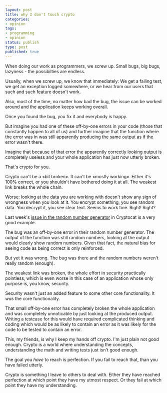 ```yaml
---
layout: post
title: why I don't touch crypto
categories:
- opinion
tags:
- programming
- opinion
status: publish
type: post
published: true
---
```


When doing our work as programmers, we screw up. Small bugs, big bugs,
lazyness - the possibilties are endless.

Usually, when we screw up, we know that immediately: We get a failing
test, we get an exception logged somewhere, or we hear from our users
that such and such feature doesn't work.

Also, most of the time, no matter how bad the bug, the issue can be
worked around and the application keeps working overall.

Once you found the bug, you fix it and everybody is happy.

But imagine you had one of these off-by-one errors in your code (those
that constantly happen to all of us) and further imagine that the
function where the error was in was still apparently producing the same
output as if the error wasn't there.

Imagine that because of that error the apparently correctly looking
output is completely useless and your whole application has just now
utterly broken.

That's crypto for you.

Crypto can't be a «bit broken». It can't be «mostly working». Either
it's 100% correct, or you shouldn't have bothered doing it at all. The
weakest link breaks the whole chain.

Worse: looking at the data you are working with doesn't show any sign
of wrongness when you look at it. You encrypt something, you see random
data. You decrypt it, you see clear text. Seems to work fine. Right!
Right?

Last week's [issue in the random number generator](http://nakedsecurity.sophos.com/2013/07/09/anatomy-of-a-pseudorandom-number-generator-visualising-cryptocats-buggy-prng/) in Cryptocat is a very good example.

The bug was an off-by-one error in their random number generator. The
output of the function was still random numbers, looking at the output
would clearly show random numbers. Given that fact, the natural bias
for seeing code as being correct is only reinforced.

But yet it was wrong. The bug was there and the random numbers weren't
really random (enough).

The weakest link was broken, the whole effort in security practically
pointless, which is even worse in this case of an application whose
only purpose is, you know, security.

Security wasn't just an added feature to some other core functionality.
It *was* the core functionality.

That small off-by-one error has completely broken the whole application
and was completely unnoticable by just looking at the produced output.
Writing a testcase for this would have required complicated thinking
and coding which would be as likely to contain an error as it was
likely for the code to be tested to contain an error.

This, my friends, is why I keep my hands off crypto. I'm just plain not
good enough. Crypto is a world where understanding the concepts,
understanding the math and writing tests just isn't good enough.

The goal you *have* to reach is perfection. If you fail to reach that,
than you have failed utterly.

Crypto is something I leave to others to deal with. Either they have
reached perfection at which point they have my utmost respect. Or they
fail at which point they have my understanding.

